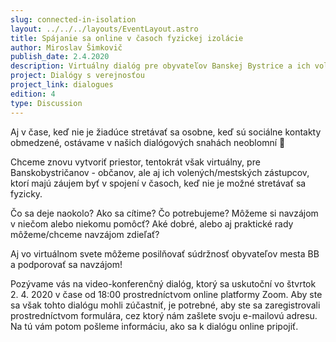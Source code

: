 ```yaml
---
slug: connected-in-isolation
layout: ../../../layouts/EventLayout.astro
title: Spájanie sa online v časoch fyzickej izolácie
author: Miroslav Šimkovič
publish_date: 2.4.2020
description: Virtuálny dialóg pre obyvateľov Banskej Bystrice a ich volených zástupcov, ktorý poskytol priestor na vzájomnú podporu, zdieľanie skúseností a riešenie aktuálnych výziev aj v čase obmedzených sociálnych kontaktov
project: Dialógy s verejnosťou
project_link: dialogues
edition: 4
type: Discussion
---
```




Aj v čase, keď nie je žiadúce stretávať sa osobne, keď sú sociálne kontakty obmedzené, ostávame v našich dialógových snahách neoblomní 🙂

Chceme znovu vytvoriť priestor, tentokrát však virtuálny, pre Banskobystričanov - občanov, ale aj ich volených/mestských zástupcov, ktorí majú záujem byť v spojení v časoch, keď nie je možné stretávať sa fyzicky.

Čo sa deje naokolo? Ako sa cítime? Čo potrebujeme? Môžeme si navzájom v niečom alebo niekomu pomôcť? Aké dobré, alebo aj praktické rady môžeme/chceme navzájom zdieľať?

Aj vo virtuálnom svete môžeme posilňovať súdržnosť obyvateľov mesta BB a podporovať sa navzájom!

Pozývame vás na video-konferenčný dialóg, ktorý sa uskutoční vo štvrtok 2. 4. 2020 v čase od 18:00 prostredníctvom online platformy Zoom. Aby ste sa však tohto dialógu mohli zúčastniť, je potrebné, aby ste sa zaregistrovali prostredníctvom formulára, cez ktorý nám zašlete svoju e-mailovú adresu. Na tú vám potom pošleme informáciu, ako sa k dialógu online pripojiť.

